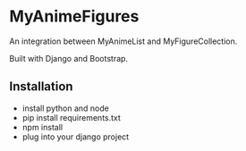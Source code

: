 MyAnimeFigures
====

An integration between MyAnimeList and MyFigureCollection.

Built with Django and Bootstrap.

Installation
----

- install python and node
- pip install requirements.txt
- npm install
- plug into your django project
